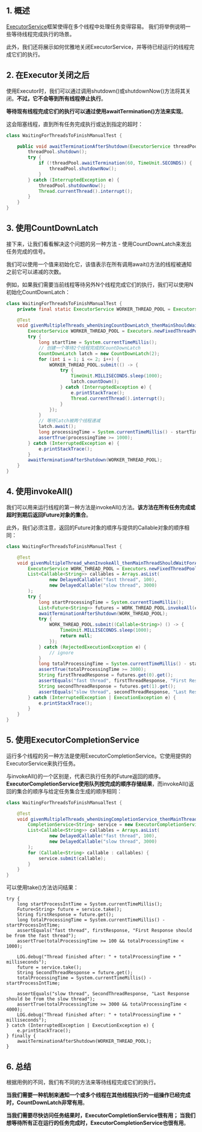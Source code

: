 ## 1. 概述

[ExecutorService](Guide_To_ExecutorService.md)框架使得在多个线程中处理任务变得容易。
我们将举例说明一些等待线程完成执行的场景。

此外，我们还将展示如何优雅地关闭ExecutorService，并等待已经运行的线程完成它们的执行。

## 2. 在Executor关闭之后

使用Executor时，我们可以通过调用shutdown()或shutdownNow()方法将其关闭。**不过，它不会等到所有线程停止执行**。

**等待现有线程完成它们的执行可以通过使用awaitTermination()方法来实现**。

这会阻塞线程，直到所有任务完成执行或达到指定的超时：

```java
class WaitingForThreadsToFinishManualTest {

    public void awaitTerminationAfterShutdown(ExecutorService threadPool) {
        threadPool.shutdown();
        try {
            if (!threadPool.awaitTermination(60, TimeUnit.SECONDS)) {
                threadPool.shutdownNow();
            }
        } catch (InterruptedException e) {
            threadPool.shutdownNow();
            Thread.currentThread().interrupt();
        }
    }
}
```

## 3. 使用CountDownLatch

接下来，让我们看看解决这个问题的另一种方法 - 使用CountDownLatch来发出任务完成的信号。

我们可以使用一个值来初始化它，该值表示在所有调用await()方法的线程被通知之前它可以递减的次数。

例如，如果我们需要当前线程等待另外N个线程完成它们的执行，我们可以使用N初始化CountDownLatch：

```java
class WaitingForThreadsToFinishManualTest {
    private final static ExecutorService WORKER_THREAD_POOL = Executors.newFixedThreadPool(10);

    @Test
    void givenMultipleThreads_whenUsingCountDownLatch_thenMainShouldWaitForAllToFinish() {
        ExecutorService WORKER_THREAD_POOL = Executors.newFixedThreadPool(10);
        try {
            long startTime = System.currentTimeMillis();
            // 创建一个等待2个线程完成的CountDownLatch
            CountDownLatch latch = new CountDownLatch(2);
            for (int i = 1; i <= 2; i++) {
                WORKER_THREAD_POOL.submit(() -> {
                    try {
                        TimeUnit.MILLISECONDS.sleep(1000);
                        latch.countDown();
                    } catch (InterruptedException e) {
                        e.printStackTrace();
                        Thread.currentThread().interrupt();
                    }
                });
            }
            // 等待latch被两个线程递减
            latch.await();
            long processingTime = System.currentTimeMillis() - startTime;
            assertTrue(processingTime >= 1000);
        } catch (InterruptedException e) {
            e.printStackTrace();
        }
        awaitTerminationAfterShutdown(WORKER_THREAD_POOL);
    }
}
```

## 4. 使用invokeAll()

我们可以用来运行线程的第一种方法是invokeAll()方法。**该方法在所有任务完成或超时到期后返回Future对象的集合**。

此外，我们必须注意，返回的Future对象的顺序与提供的Callable对象的顺序相同：

```java
class WaitingForThreadsToFinishManualTest {

    @Test
    void givenMultipleThread_whenInvokeAll_thenMainThreadShouldWaitForAllToFinish() {
        ExecutorService WORK_THREAD_POOL = Executors.newFixedThreadPool(10);
        List<Callable<String>> callables = Arrays.asList(
                new DelayedCallable("fast thread", 100),
                new DelayedCallable("slow thread", 3000)
        );
        try {
            long startProcessingTime = System.currentTimeMillis();
            List<Future<String>> futures = WORK_THREAD_POOL.invokeAll(callables);
            awaitTerminationAfterShutdown(WORK_THREAD_POOL);
            try {
                WORK_THREAD_POOL.submit((Callable<String>) () -> {
                    TimeUnit.MILLISECONDS.sleep(1000);
                    return null;
                });
            } catch (RejectedExecutionException e) {
                // ignore
            }
            long totalProcessingTime = System.currentTimeMillis() - startProcessingTime;
            assertTrue(totalProcessingTime >= 3000);
            String firstThreadResponse = futures.get(0).get();
            assertEquals("fast thread", firstThreadResponse, "First Response should be from the fast thread");
            String secondThreadResponse = futures.get(1).get();
            assertEquals("slow thread", secondThreadResponse, "Last Response should be from the slow thread");
        } catch (InterruptedException | ExecutionException e) {
            e.printStackTrace();
        }
    }
}
```

## 5. 使用ExecutorCompletionService

运行多个线程的另一种方法是使用ExecutorCompletionService。它使用提供的ExecutorService来执行任务。

与invokeAll()的一个区别是，代表已执行任务的Future返回的顺序。
**ExecutorCompletionService使用队列按完成的顺序存储结果**，而invokeAll()返回的集合的顺序与给定任务集合生成的顺序相同：

```java
class WaitingForThreadsToFinishManualTest {

    @Test
    void givenMultipleThreads_whenUsingCompletionService_thenMainThreadShouldWaitForAllToFinish() {
        CompletionService<String> service = new ExecutorCompletionService<>(WORKER_THREAD_POOL);
        List<Callable<String>> callables = Arrays.asList(
                new DelayedCallable("fast thread", 100),
                new DelayedCallable("slow thread", 3000)
        );
        for (Callable<String> callable : callables) {
            service.submit(callable);
        }
    }
}
```

可以使用take()方法访问结果：

```text
try {
    long startProcessIntTime = System.currentTimeMillis();
    Future<String> future = service.take();
    String firstResponse = future.get();
    long totalProcessingTime = System.currentTimeMillis() - startProcessIntTime;
    assertEquals("fast thread", firstResponse, "First Response should be from the fast thread");
    assertTrue(totalProcessingTime >= 100 && totalProcessingTime < 1000);
    
    LOG.debug("Thread finished after: " + totalProcessingTime + " milliseconds");
    future = service.take();
    String SecondThreadResponse = future.get();
    totalProcessingTime = System.currentTimeMillis() - startProcessIntTime;
    
    assertEquals("slow thread", SecondThreadResponse, "Last Response should be from the slow thread");
    assertTrue(totalProcessingTime >= 3000 && totalProcessingTime < 4000);
    LOG.debug("Thread finished after: " + totalProcessingTime + " milliseconds");
} catch (InterruptedException | ExecutionException e) {
    e.printStackTrace();
} finally {
    awaitTerminationAfterShutdown(WORKER_THREAD_POOL);
}
```

## 6. 总结

根据用例的不同，我们有不同的方法来等待线程完成它们的执行。

**当我们需要一种机制来通知一个或多个线程在其他线程执行的一组操作已经完成时，CountDownLatch非常有用**。

**当我们需要尽快访问任务结果时，ExecutorCompletionService很有用；
当我们想等待所有正在运行的任务完成时，ExecutorCompletionService也很有用**。